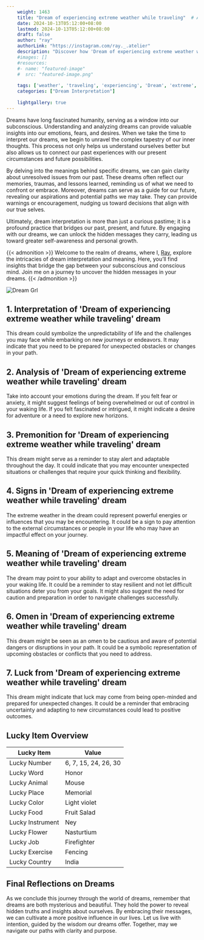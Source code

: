 ```yaml
---
    weight: 1463
    title: "Dream of experiencing extreme weather while traveling"  # Assuming 'title' column exists
    date: 2024-10-13T05:12:00+08:00
    lastmod: 2024-10-13T05:12:00+08:00
    draft: false
    author: "ray"
    authorLink: "https://instagram.com/ray._.atelier"
    description: "Discover how 'Dream of experiencing extreme weather while traveling' can interpret your future and uncover its significant meanings in your life."
    #images: []
    #resources:
    #- name: "featured-image"
    #  src: "featured-image.png"
    
    tags: ['weather', 'traveling', 'experiencing', 'Dream', 'extreme', 'of', 'while']
    categories: ["Dream Interpretation"]
    
    lightgallery: true
---
```

    
Dreams have long fascinated humanity, serving as a window into our subconscious. Understanding and analyzing dreams can provide valuable insights into our emotions, fears, and desires. When we take the time to interpret our dreams, we begin to unravel the complex tapestry of our inner thoughts. This process not only helps us understand ourselves better but also allows us to connect our past experiences with our present circumstances and future possibilities.

By delving into the meanings behind specific dreams, we can gain clarity about unresolved issues from our past. These dreams often reflect our memories, traumas, and lessons learned, reminding us of what we need to confront or embrace. Moreover, dreams can serve as a guide for our future, revealing our aspirations and potential paths we may take. They can provide warnings or encouragement, nudging us toward decisions that align with our true selves.

Ultimately, dream interpretation is more than just a curious pastime; it is a profound practice that bridges our past, present, and future. By engaging with our dreams, we can unlock the hidden messages they carry, leading us toward greater self-awareness and personal growth.

{{< admonition >}}
Welcome to the realm of dreams, where I, [Ray](https://instagram.com/ray._.atelier), explore the intricacies of dream interpretation and meaning. Here, you’ll find insights that bridge the gap between your subconscious and conscious mind. Join me on a journey to uncover the hidden messages in your dreams.
{{< /admonition >}}

![Dream Grl](https://cdn.pixabay.com/photo/2017/11/02/03/35/gothic-2910057_1280.jpg "Dream Grl")

## 1. Interpretation of 'Dream of experiencing extreme weather while traveling' dream
 This dream could symbolize the unpredictability of life and the challenges you may face while embarking on new journeys or endeavors. It may indicate that you need to be prepared for unexpected obstacles or changes in your path.

## 2. Analysis of 'Dream of experiencing extreme weather while traveling' dream
 Take into account your emotions during the dream. If you felt fear or anxiety, it might suggest feelings of being overwhelmed or out of control in your waking life. If you felt fascinated or intrigued, it might indicate a desire for adventure or a need to explore new horizons.

## 3. Premonition for 'Dream of experiencing extreme weather while traveling' dream
 This dream might serve as a reminder to stay alert and adaptable throughout the day. It could indicate that you may encounter unexpected situations or challenges that require your quick thinking and flexibility.

## 4. Signs in 'Dream of experiencing extreme weather while traveling' dream
 The extreme weather in the dream could represent powerful energies or influences that you may be encountering. It could be a sign to pay attention to the external circumstances or people in your life who may have an impactful effect on your journey.

## 5. Meaning of 'Dream of experiencing extreme weather while traveling' dream
 The dream may point to your ability to adapt and overcome obstacles in your waking life. It could be a reminder to stay resilient and not let difficult situations deter you from your goals. It might also suggest the need for caution and preparation in order to navigate challenges successfully.

## 6. Omen in 'Dream of experiencing extreme weather while traveling' dream
 This dream might be seen as an omen to be cautious and aware of potential dangers or disruptions in your path. It could be a symbolic representation of upcoming obstacles or conflicts that you need to address.

## 7. Luck from 'Dream of experiencing extreme weather while traveling' dream
 This dream might indicate that luck may come from being open-minded and prepared for unexpected changes. It could be a reminder that embracing uncertainty and adapting to new circumstances could lead to positive outcomes.

## Lucky Item Overview
| Lucky Item          | Value              |
|---------------|--------------------|
| Lucky Number        | 6, 7, 15, 24, 26, 30  |
| Lucky Word          | Honor |
| Lucky Animal        | Mouse |
| Lucky Place         | Memorial     |
| Lucky Color         | Light violet     |
| Lucky Food          | Fruit Salad      |
| Lucky Instrument    | Ney |
| Lucky Flower        | Nasturtium    |
| Lucky Job           | Firefighter       |
| Lucky Exercise      | Fencing  |
| Lucky Country       | India    |


##  Final Reflections on Dreams

As we conclude this journey through the world of dreams, remember that dreams are both mysterious and beautiful. They hold the power to reveal hidden truths and insights about ourselves. By embracing their messages, we can cultivate a more positive influence in our lives. Let us live with intention, guided by the wisdom our dreams offer. Together, may we navigate our paths with clarity and purpose.
